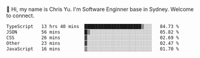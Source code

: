 👋 Hi, my name is Chris Yu. I'm Software Enginner base in Sydney. Welcome to connect.

<!--START_SECTION:waka-->

```txt
TypeScript   13 hrs 40 mins  █████████████████████▒░░░   84.73 %
JSON         56 mins         █▒░░░░░░░░░░░░░░░░░░░░░░░   05.82 %
CSS          26 mins         ▓░░░░░░░░░░░░░░░░░░░░░░░░   02.69 %
Other        23 mins         ▓░░░░░░░░░░░░░░░░░░░░░░░░   02.47 %
JavaScript   16 mins         ▒░░░░░░░░░░░░░░░░░░░░░░░░   01.70 %
```

<!--END_SECTION:waka-->
